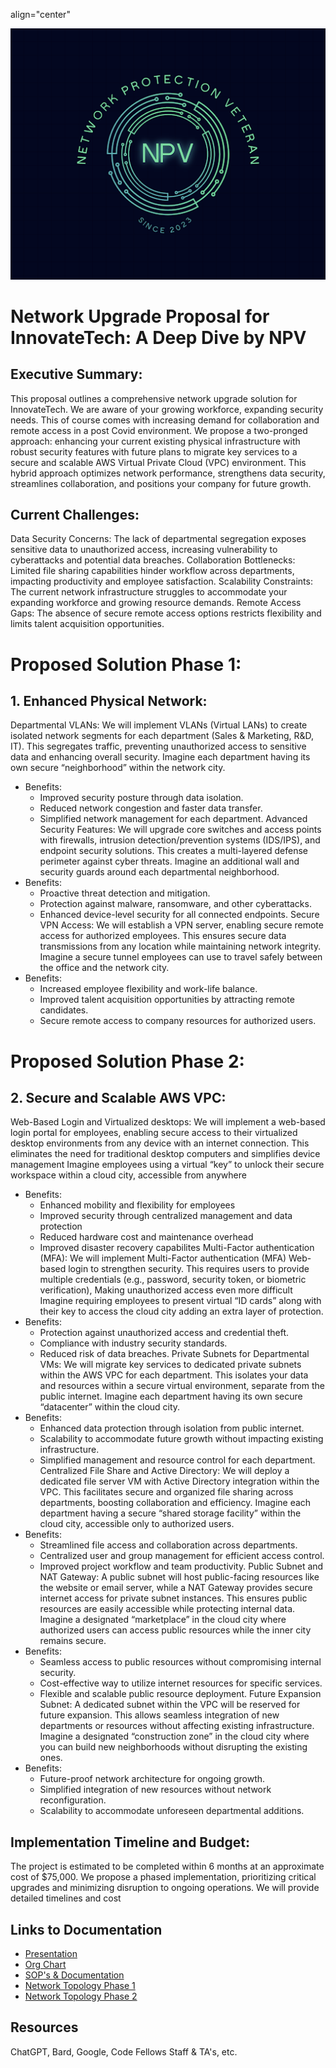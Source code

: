 align="center"

![logo](https://github.com/NetworkProtectVeteran/Network/blob/main/unnamed.png)

# Network Upgrade Proposal for InnovateTech: A Deep Dive by NPV
## Executive Summary:
This proposal outlines a comprehensive network upgrade solution for InnovateTech. We are aware of your growing workforce, expanding security needs. This of course comes with increasing demand for collaboration and remote access in a post Covid environment. We propose a two-pronged approach: enhancing your current existing physical infrastructure with robust security features with future plans to migrate key services to a secure and scalable AWS Virtual Private Cloud (VPC) environment. This hybrid approach optimizes network performance, strengthens data security, streamlines collaboration, and positions your company for future growth.
## Current Challenges:
Data Security Concerns: The lack of departmental segregation exposes sensitive data to unauthorized access, increasing vulnerability to cyberattacks and potential data breaches.
Collaboration Bottlenecks: Limited file sharing capabilities hinder workflow across departments, impacting productivity and employee satisfaction.
Scalability Constraints: The current network infrastructure struggles to accommodate your expanding workforce and growing resource demands.
Remote Access Gaps: The absence of secure remote access options restricts flexibility and limits talent acquisition opportunities.
#
# Proposed Solution Phase 1:
## 1. Enhanced Physical Network:
Departmental VLANs:
We will implement VLANs (Virtual LANs) to create isolated network segments for each department (Sales & Marketing, R&D, IT). This segregates traffic, preventing unauthorized access to sensitive data and enhancing overall security. Imagine each department having its own secure “neighborhood” within the network city.
* Benefits:
  * Improved security posture through data isolation.
  * Reduced network congestion and faster data transfer.
  * Simplified network management for each department.
Advanced Security Features: We will upgrade core switches and access points with firewalls, intrusion detection/prevention systems (IDS/IPS), and endpoint security solutions. This creates a multi-layered defense perimeter against cyber threats. Imagine an additional wall and security guards around each departmental neighborhood.
* Benefits:
  * Proactive threat detection and mitigation.
  * Protection against malware, ransomware, and other cyberattacks.
  * Enhanced device-level security for all connected endpoints.
Secure VPN Access: We will establish a VPN server, enabling secure remote access for authorized employees. This ensures secure data transmissions from any location while maintaining network integrity. Imagine a secure tunnel employees can use to travel safely between the office and the network city.
* Benefits:
  * Increased employee flexibility and work-life balance.
  * Improved talent acquisition opportunities by attracting remote candidates.
  * Secure remote access to company resources for authorized users.


# Proposed Solution Phase 2:
## 2. Secure and Scalable AWS VPC:
Web-Based Login and Virtualized desktops: We will implement a web-based login portal for employees, enabling secure access to their virtualized desktop environments from any device with an internet connection. This eliminates the need for traditional desktop computers and simplifies device management
Imagine employees using a virtual “key” to unlock their secure workspace within a cloud city, accessible from anywhere
* Benefits:
  * Enhanced mobility and flexibility for employees
  * Improved security through centralized management and data protection
  * Reduced hardware cost and maintenance overhead
  * Improved disaster recovery capabilites
Multi-Factor authentication (MFA): We will implement Multi-Factor authentication (MFA) Web-based login to strengthen security. This requires users to provide multiple credentials (e.g., password, security token, or biometric verification), Making unauthorized access even more difficult
Imagine requiring employees to present virtual “ID cards” along with their key to access the cloud city adding an extra layer of protection.
* Benefits:
  * Protection against unauthorized access and credential theft. 
  * Compliance with industry security standards. 
  * Reduced risk of data breaches.
Private Subnets for Departmental VMs: We will migrate key services to dedicated private subnets within the AWS VPC for each department. This isolates your data and resources within a secure virtual environment, separate from the public internet. Imagine each department having its own secure “datacenter” within the cloud city.
* Benefits:
  * Enhanced data protection through isolation from public internet.
  * Scalability to accommodate future growth without impacting existing infrastructure.
  * Simplified management and resource control for each department.
Centralized File Share and Active Directory: We will deploy a dedicated file server VM with Active Directory integration within the VPC. This facilitates secure and organized file sharing across departments, boosting collaboration and efficiency. Imagine each department having a secure “shared storage facility” within the cloud city, accessible only to authorized users.
* Benefits:
  * Streamlined file access and collaboration across departments.
  * Centralized user and group management for efficient access control.
  * Improved project workflow and team productivity.
Public Subnet and NAT Gateway: A public subnet will host public-facing resources like the website or email server, while a NAT Gateway provides secure internet access for private subnet instances. This ensures public resources are easily accessible while protecting internal data. Imagine a designated “marketplace” in the cloud city where authorized users can access public resources while the inner city remains secure.
* Benefits:
  * Seamless access to public resources without compromising internal security.
  * Cost-effective way to utilize internet resources for specific services.
  * Flexible and scalable public resource deployment.
Future Expansion Subnet: A dedicated subnet within the VPC will be reserved for future expansion. This allows seamless integration of new departments or resources without affecting existing infrastructure. Imagine a designated “construction zone” in the cloud city where you can build new neighborhoods without disrupting the existing ones.
* Benefits:
  * Future-proof network architecture for ongoing growth.
  * Simplified integration of new resources without network reconfiguration.
  * Scalability to accommodate unforeseen departmental additions.
## Implementation Timeline and Budget:
The project is estimated to be completed within 6 months at an approximate cost of $75,000. We propose a phased implementation, prioritizing critical upgrades and minimizing disruption to ongoing operations. We will provide detailed timelines and cost

## Links to Documentation
- [Presentation](https://docs.google.com/presentation/d/1zeVuBw7DUMpogYqQG7K4TPg0J31C12pnNRHpLEgffGI/edit?usp=sharing)
- [Org Chart](https://github.com/NetworkProtectVeteran/Company-Chart/blob/main/Chart.png)
- [SOP's & Documentation](https://github.com/NetworkProtectVeteran/NPV_Documents)
- [Network Topology Phase 1](https://github.com/NetworkProtectVeteran/Network/wiki/Topology)
- [Network Topology Phase 2](https://github.com/NetworkProtectVeteran/Network/wiki/Cloud)

## Resources 
ChatGPT, Bard, Google, Code Fellows Staff & TA's, etc. 

